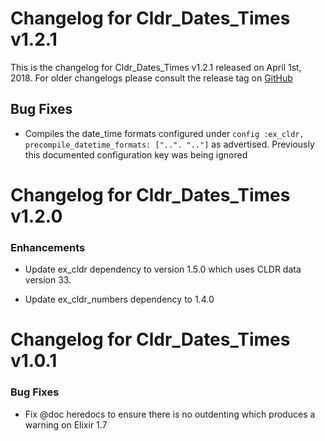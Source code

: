 # Changelog for Cldr_Dates_Times v1.2.1

This is the changelog for Cldr_Dates_Times v1.2.1 released on April 1st, 2018.  For older changelogs please consult the release tag on [GitHub](https://github.com/kipcole9/cldr_dates_times/tags)

## Bug Fixes

* Compiles the date_time formats configured under `config :ex_cldr, precompile_datetime_formats: ["..". ".."]` as advertised.  Previously this documented configuration key was being ignored

# Changelog for Cldr_Dates_Times v1.2.0

### Enhancements

* Update ex_cldr dependency to version 1.5.0 which uses CLDR data version 33.

* Update ex_cldr_numbers dependency to 1.4.0

# Changelog for Cldr_Dates_Times v1.0.1

### Bug Fixes

* Fix @doc heredocs to ensure there is no outdenting which produces a warning on Elixir 1.7
